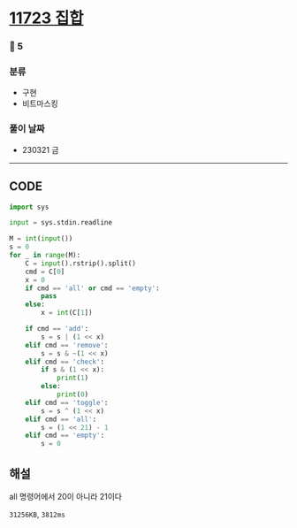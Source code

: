 # [11723 집합](https://www.acmicpc.net/problem/11723)

### 🥈 5

### 분류

- 구현
- 비트마스킹

### 풀이 날짜

- 230321 금

---

## CODE

```python
import sys

input = sys.stdin.readline

M = int(input())
s = 0
for _ in range(M):
    C = input().rstrip().split()
    cmd = C[0]
    x = 0
    if cmd == 'all' or cmd == 'empty':
        pass
    else:
        x = int(C[1])

    if cmd == 'add':
        s = s | (1 << x)
    elif cmd == 'remove':
        s = s & ~(1 << x)
    elif cmd == 'check':
        if s & (1 << x):
            print(1)
        else:
            print(0)
    elif cmd == 'toggle':
        s = s ^ (1 << x)
    elif cmd == 'all':
        s = (1 << 21) - 1
    elif cmd == 'empty':
        s = 0

```

## 해설

all 명령어에서 20이 아니라 21이다

`31256KB`, `3812ms`
